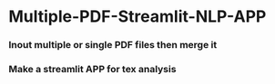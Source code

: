 # Multiple-PDF-Streamlit-NLP-APP
### Inout multiple or single PDF files then merge it
### Make a streamlit APP for tex analysis
